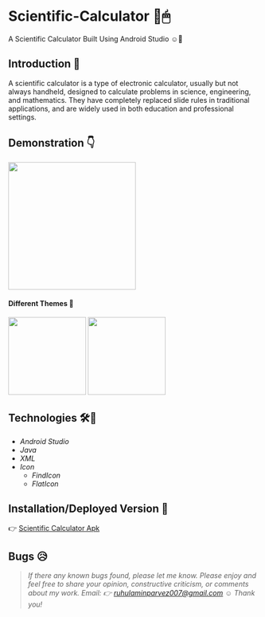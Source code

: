 # Scientific-Calculator :calling:🖱
A Scientific Calculator Built Using Android Studio ☺🤞

## Introduction 🔗
A scientific calculator is a type of electronic calculator, usually but not always handheld, designed to calculate problems in science, engineering, and mathematics. They have completely replaced slide rules in traditional applications, and are widely used in both education and professional settings.

## Demonstration 👇

<p align="left">
  <img width="256" src="https://github.com/Ruhul12/Scientific-Calculator/blob/main/Sci-Calc.gif">
</p>


<div align="left">
  <h4 align="left">Different Themes 🙂</h4>
  <img width="156" src="https://github.com/Ruhul12/Scientific-Calculator/blob/main/img/design-3.png">
  <img width="156" src="https://github.com/Ruhul12/Scientific-Calculator/blob/main/img/design.png">
</div>
                                                                  
## Technologies 🛠🚀

* *Android Studio*
* *Java*
* *XML*
* *Icon*
  * *FindIcon*
  * *FlatIcon*

## Installation/Deployed Version 💉

 👉 [Scientific Calculator Apk](https://github.com/Ruhul12/Scientific-Calculator/blob/main/app-release.apk)

## Bugs 😥

> *If there any known bugs found, please let me know.*
> *Please enjoy
and feel free to share your opinion, constructive criticism, or comments about my work. Email: 👉 ruhulaminparvez007@gmail.com ☺ Thank you!* 
 
